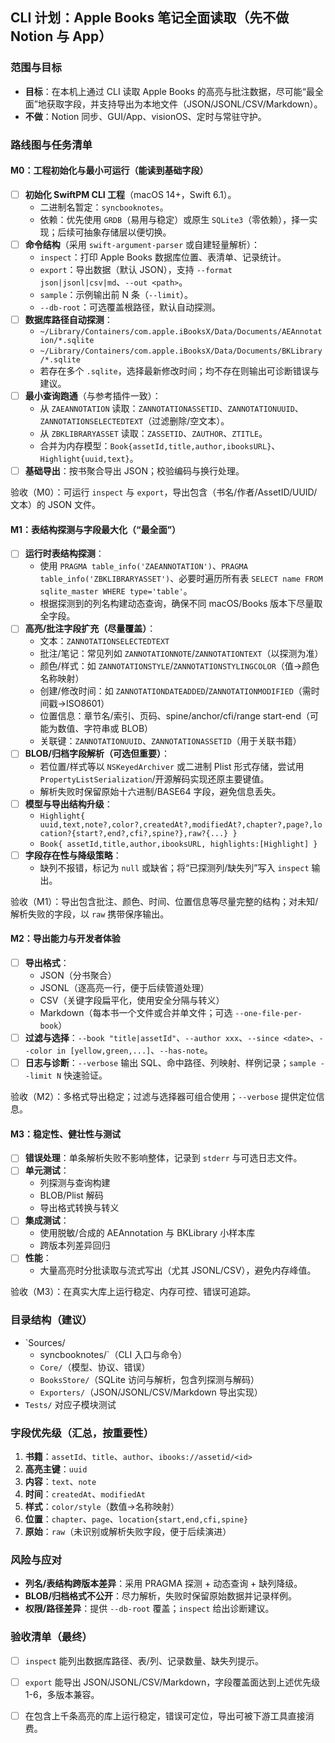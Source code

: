 ## CLI 计划：Apple Books 笔记全面读取（先不做 Notion 与 App）

### 范围与目标
- **目标**：在本机上通过 CLI 读取 Apple Books 的高亮与批注数据，尽可能“最全面”地获取字段，并支持导出为本地文件（JSON/JSONL/CSV/Markdown）。
- **不做**：Notion 同步、GUI/App、visionOS、定时与常驻守护。

### 路线图与任务清单

#### M0：工程初始化与最小可运行（能读到基础字段）
- [ ] **初始化 SwiftPM CLI 工程**（macOS 14+，Swift 6.1）。
  - 二进制名暂定：`syncbooknotes`。
  - 依赖：优先使用 `GRDB`（易用与稳定）或原生 `SQLite3`（零依赖），择一实现；后续可抽象存储层以便切换。
- [ ] **命令结构**（采用 `swift-argument-parser` 或自建轻量解析）：
  - `inspect`：打印 Apple Books 数据库位置、表清单、记录统计。
  - `export`：导出数据（默认 JSON），支持 `--format json|jsonl|csv|md`、`--out <path>`。
  - `sample`：示例输出前 N 条（`--limit`）。
  - `--db-root`：可选覆盖根路径，默认自动探测。
- [ ] **数据库路径自动探测**：
  - `~/Library/Containers/com.apple.iBooksX/Data/Documents/AEAnnotation/*.sqlite`
  - `~/Library/Containers/com.apple.iBooksX/Data/Documents/BKLibrary/*.sqlite`
  - 若存在多个 `.sqlite`，选择最新修改时间；均不存在则输出可诊断错误与建议。
- [ ] **最小查询跑通**（与参考插件一致）：
  - 从 `ZAEANNOTATION` 读取：`ZANNOTATIONASSETID`、`ZANNOTATIONUUID`、`ZANNOTATIONSELECTEDTEXT`（过滤删除/空文本）。
  - 从 `ZBKLIBRARYASSET` 读取：`ZASSETID`、`ZAUTHOR`、`ZTITLE`。
  - 合并为内存模型：`Book{assetId,title,author,ibooksURL}`、`Highlight{uuid,text}`。
- [ ] **基础导出**：按书聚合导出 JSON；校验编码与换行处理。

验收（M0）：可运行 `inspect` 与 `export`，导出包含（书名/作者/AssetID/UUID/文本）的 JSON 文件。

#### M1：表结构探测与字段最大化（“最全面”）
- [ ] **运行时表结构探测**：
  - 使用 `PRAGMA table_info('ZAEANNOTATION')`、`PRAGMA table_info('ZBKLIBRARYASSET')`、必要时遍历所有表 `SELECT name FROM sqlite_master WHERE type='table'`。
  - 根据探测到的列名构建动态查询，确保不同 macOS/Books 版本下尽量取全字段。
- [ ] **高亮/批注字段扩充（尽量覆盖）**：
  - 文本：`ZANNOTATIONSELECTEDTEXT`
  - 批注/笔记：常见列如 `ZANNOTATIONNOTE`/`ZANNOTATIONTEXT`（以探测为准）
  - 颜色/样式：如 `ZANNOTATIONSTYLE`/`ZANNOTATIONSTYLINGCOLOR`（值→颜色名称映射）
  - 创建/修改时间：如 `ZANNOTATIONDATEADDED`/`ZANNOTATIONMODIFIED`（需时间戳→ISO8601）
  - 位置信息：章节名/索引、页码、spine/anchor/cfi/range start-end（可能为数值、字符串或 BLOB）
  - 关联键：`ZANNOTATIONUUID`、`ZANNOTATIONASSETID`（用于关联书籍）
- [ ] **BLOB/归档字段解析（可选但重要）**：
  - 若位置/样式等以 `NSKeyedArchiver` 或二进制 Plist 形式存储，尝试用 `PropertyListSerialization`/开源解码实现还原主要键值。
  - 解析失败时保留原始十六进制/BASE64 字段，避免信息丢失。
- [ ] **模型与导出结构升级**：
  - `Highlight{ uuid,text,note?,color?,createdAt?,modifiedAt?,chapter?,page?,location?{start?,end?,cfi?,spine?},raw?{...} }`
  - `Book{ assetId,title,author,ibooksURL, highlights:[Highlight] }`
- [ ] **字段存在性与降级策略**：
  - 缺列不报错，标记为 `null` 或缺省；将“已探测列/缺失列”写入 `inspect` 输出。

验收（M1）：导出包含批注、颜色、时间、位置信息等尽量完整的结构；对未知/解析失败的字段，以 `raw` 携带保序输出。

#### M2：导出能力与开发者体验
- [ ] **导出格式**：
  - JSON（分书聚合）
  - JSONL（逐高亮一行，便于后续管道处理）
  - CSV（关键字段扁平化，使用安全分隔与转义）
  - Markdown（每本书一个文件或合并单文件；可选 `--one-file-per-book`）
- [ ] **过滤与选择**：`--book "title|assetId"`、`--author xxx`、`--since <date>`、`--color in [yellow,green,...]`、`--has-note`。
- [ ] **日志与诊断**：`--verbose` 输出 SQL、命中路径、列映射、样例记录；`sample --limit N` 快速验证。

验收（M2）：多格式导出稳定；过滤与选择器可组合使用；`--verbose` 提供定位信息。

#### M3：稳定性、健壮性与测试
- [ ] **错误处理**：单条解析失败不影响整体，记录到 `stderr` 与可选日志文件。
- [ ] **单元测试**：
  - 列探测与查询构建
  - BLOB/Plist 解码
  - 导出格式转换与转义
- [ ] **集成测试**：
  - 使用脱敏/合成的 AEAnnotation 与 BKLibrary 小样本库
  - 跨版本列差异回归
- [ ] **性能**：
  - 大量高亮时分批读取与流式写出（尤其 JSONL/CSV），避免内存峰值。

验收（M3）：在真实大库上运行稳定、内存可控、错误可追踪。

### 目录结构（建议）
- `Sources/
  - syncbooknotes/`（CLI 入口与命令）
  - `Core/`（模型、协议、错误）
  - `BooksStore/`（SQLite 访问与解析，包含列探测与解码）
  - `Exporters/`（JSON/JSONL/CSV/Markdown 导出实现）
- `Tests/` 对应子模块测试

### 字段优先级（汇总，按重要性）
1. **书籍**：`assetId`、`title`、`author`、`ibooks://assetid/<id>`
2. **高亮主键**：`uuid`
3. **内容**：`text`、`note`
4. **时间**：`createdAt`、`modifiedAt`
5. **样式**：`color/style`（数值→名称映射）
6. **位置**：`chapter`、`page`、`location{start,end,cfi,spine}`
7. **原始**：`raw`（未识别或解析失败字段，便于后续演进）

### 风险与应对
- **列名/表结构跨版本差异**：采用 PRAGMA 探测 + 动态查询 + 缺列降级。
- **BLOB/归档格式不公开**：尽力解析，失败时保留原始数据并记录样例。
- **权限/路径差异**：提供 `--db-root` 覆盖；`inspect` 给出诊断建议。

### 验收清单（最终）
- [ ] `inspect` 能列出数据库路径、表/列、记录数量、缺失列提示。
- [ ] `export` 能导出 JSON/JSONL/CSV/Markdown，字段覆盖面达到上述优先级 1-6，多版本兼容。
- [ ] 在包含上千条高亮的库上运行稳定，错误可定位，导出可被下游工具直接消费。



